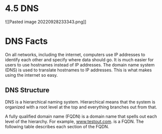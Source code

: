 # 4.5 DNS
![[Pasted image 20220928233343.png]]

# DNS Facts
On all networks, including the internet, computers use IP addresses to identify each other and specify where data should go. It is much easier for users to use hostnames instead of IP addresses. The domain name system (DNS) is used to translate hostnames to IP addresses. This is what makes using the internet so easy.

## DNS Structure
DNS is a hierarchical naming system. Hierarchical means that the system is organized with a root level at the top and everything branches out from that.

A fully qualified domain name (FQDN) is a domain name that spells out each level of the hierarchy. For example, www.testout.com. is a FQDN. The following table describes each section of the FQDN.
